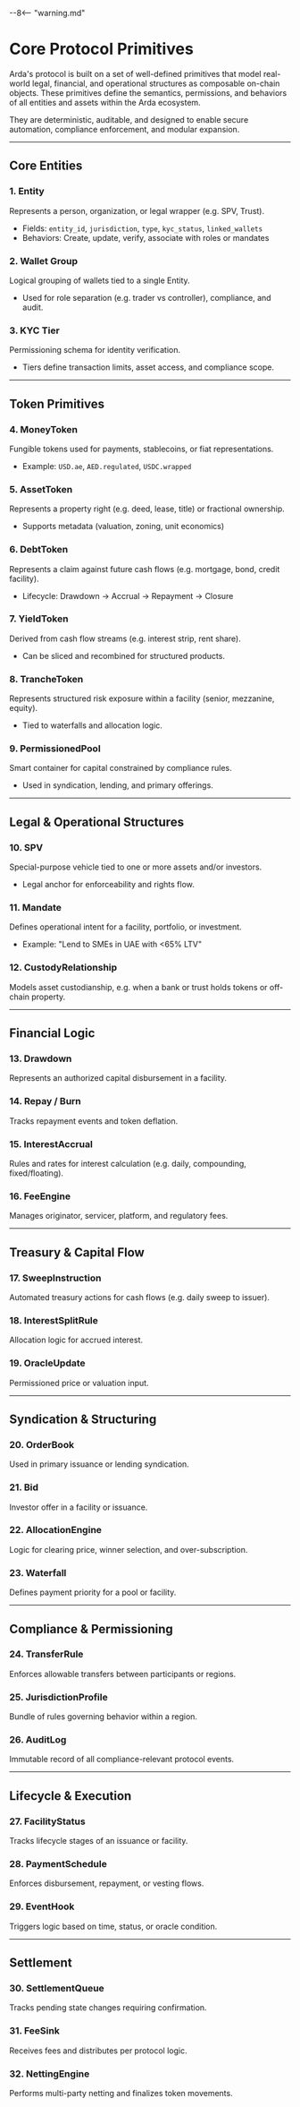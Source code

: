 --8<-- "warning.md"

# Core Protocol Primitives

Arda's protocol is built on a set of well-defined primitives that model real-world legal, financial, and operational structures as composable on-chain objects. These primitives define the semantics, permissions, and behaviors of all entities and assets within the Arda ecosystem.

They are deterministic, auditable, and designed to enable secure automation, compliance enforcement, and modular expansion.

---

## Core Entities

### 1. **Entity**

Represents a person, organization, or legal wrapper (e.g. SPV, Trust).

- Fields: `entity_id`, `jurisdiction`, `type`, `kyc_status`, `linked_wallets`
- Behaviors: Create, update, verify, associate with roles or mandates

### 2. **Wallet Group**

Logical grouping of wallets tied to a single Entity.

- Used for role separation (e.g. trader vs controller), compliance, and audit.

### 3. **KYC Tier**

Permissioning schema for identity verification.

- Tiers define transaction limits, asset access, and compliance scope.

---

## Token Primitives

### 4. **MoneyToken**

Fungible tokens used for payments, stablecoins, or fiat representations.

- Example: `USD.ae`, `AED.regulated`, `USDC.wrapped`

### 5. **AssetToken**

Represents a property right (e.g. deed, lease, title) or fractional ownership.

- Supports metadata (valuation, zoning, unit economics)

### 6. **DebtToken**

Represents a claim against future cash flows (e.g. mortgage, bond, credit facility).

- Lifecycle: Drawdown → Accrual → Repayment → Closure

### 7. **YieldToken**

Derived from cash flow streams (e.g. interest strip, rent share).

- Can be sliced and recombined for structured products.

### 8. **TrancheToken**

Represents structured risk exposure within a facility (senior, mezzanine, equity).

- Tied to waterfalls and allocation logic.

### 9. **PermissionedPool**

Smart container for capital constrained by compliance rules.

- Used in syndication, lending, and primary offerings.

---

## Legal & Operational Structures

### 10. **SPV**

Special-purpose vehicle tied to one or more assets and/or investors.

- Legal anchor for enforceability and rights flow.

### 11. **Mandate**

Defines operational intent for a facility, portfolio, or investment.

- Example: "Lend to SMEs in UAE with <65% LTV"

### 12. **CustodyRelationship**

Models asset custodianship, e.g. when a bank or trust holds tokens or off-chain property.

---

## Financial Logic

### 13. **Drawdown**

Represents an authorized capital disbursement in a facility.

### 14. **Repay / Burn**

Tracks repayment events and token deflation.

### 15. **InterestAccrual**

Rules and rates for interest calculation (e.g. daily, compounding, fixed/floating).

### 16. **FeeEngine**

Manages originator, servicer, platform, and regulatory fees.

---

## Treasury & Capital Flow

### 17. **SweepInstruction**

Automated treasury actions for cash flows (e.g. daily sweep to issuer).

### 18. **InterestSplitRule**

Allocation logic for accrued interest.

### 19. **OracleUpdate**

Permissioned price or valuation input.

---

## Syndication & Structuring

### 20. **OrderBook**

Used in primary issuance or lending syndication.

### 21. **Bid**

Investor offer in a facility or issuance.

### 22. **AllocationEngine**

Logic for clearing price, winner selection, and over-subscription.

### 23. **Waterfall**

Defines payment priority for a pool or facility.

---

## Compliance & Permissioning

### 24. **TransferRule**

Enforces allowable transfers between participants or regions.

### 25. **JurisdictionProfile**

Bundle of rules governing behavior within a region.

### 26. **AuditLog**

Immutable record of all compliance-relevant protocol events.

---

## Lifecycle & Execution

### 27. **FacilityStatus**

Tracks lifecycle stages of an issuance or facility.

### 28. **PaymentSchedule**

Enforces disbursement, repayment, or vesting flows.

### 29. **EventHook**

Triggers logic based on time, status, or oracle condition.

---

## Settlement

### 30. **SettlementQueue**

Tracks pending state changes requiring confirmation.

### 31. **FeeSink**

Receives fees and distributes per protocol logic.

### 32. **NettingEngine**

Performs multi-party netting and finalizes token movements.
